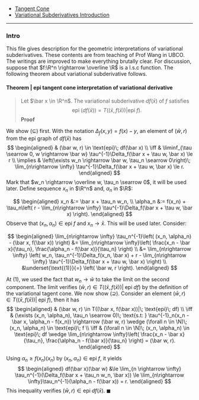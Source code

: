 - [Tangent Cone](../Background/Tangent%20Cone.md)
- [Variational Subderivatives Introduction](Variational%20Subderivatives%20Introduction.md)

---
### **Intro**

This file gives description for the geometric interpretations of variational subderivatives. 
These contents are from teaching of Prof Wang in UBCO. 
The writings are improved to make everything brutally clear. 
For discussion, suppose that $f:\R^n \rightarrow \overline \R$ is a l.s.c function. 
The following theorem about variational subderivative follows. 

#### **Theorem | epi tangent cone interpretation of variational derivative**
> Let $\bar x \in \R^n$. 
> The variational subderivative $df(\bar x)$ of $f$ satisfies
> $$
> \text{epi}\;(df(\bar x) ) = T((\bar x, f(\bar x))| \text{epi}\; f). 
> $$
**Proof**

We show $(\subseteq)$ first. 
With the notation $\Delta_f(x, y) = f(x) - y$, an element of $(\bar w, r)$ from the epi graph of $df(\bar x)$ has 
$$
\begin{aligned}
    & (\bar w, r) 
    \in \text{epi}\; df(\bar x)
    \\
    \iff 
    & \liminf_{\tau \searrow 0, w \rightarrow \bar w} \tau^{-1}\Delta_f(\bar x + \tau w, \bar x) 
    \le r
    \\
    \implies & 
    \left(\exists w_n \rightarrow \bar w, \tau_n \searrow 0\right)\;
    \lim_{n\rightarrow \infty} \tau^{-1}\Delta_f(\bar x + \tau w, \bar x)  
    \le r. 
\end{aligned}
$$
Mark that $w_n \rightarrow \overline w, \tau_n \searrow 0$, it will be used later. 
Define sequence $x_n$ in $\R^n$ and, $\alpha_n$ in $\R$: 

$$
\begin{aligned}
    x_n &:= \bar x + \tau_n w_n,
    \\
    \alpha_n 
    &:= f(x_n) + \tau_n\left(
        r - \lim_{n\rightarrow \infty} \tau^{-1}\Delta_f(\bar x + \tau w, \bar x) 
    \right). 
\end{aligned}
$$
Observe that $(x_n, \alpha_n) \in \text{epi}\;f$ and $x_n \rightarrow \bar x$. 
This will be used later. 
Consider: 

$$
\begin{aligned}
    \lim_{n\rightarrow \infty} \tau_n^{-1}\left(
        (x_n, \alpha_n) - (\bar x, f(\bar x))
    \right) &= 
    \lim_{n\rightarrow \infty}\left(
        \frac{x_n - \bar x}{\tau_n}, 
        \frac{\alpha_n - f(\bar x)}{\tau_n}
    \right)
    \\
    &= \lim_{n\rightarrow \infty}
    \left(
        w_n, \tau_n^{-1}\Delta_f(x_n, \bar x) + 
        r - \lim_{n\rightarrow \infty} \tau^{-1}\Delta_f(\bar x + \tau w, \bar x) 
    \right)
    \\
    &\underset{\text{(1)}}{=} \left(
        \bar w, r
    \right). 
\end{aligned}
$$

At (1), we used the fact that $w_n \rightarrow \bar w$ to take the limit on the second component. 
The limit verifies $(\bar w, r) \in T((\bar x, f(\bar x)) |\; \text{epi}\; df)$ by the definition of the variational tagent cone. 
We now show $(\supseteq)$. 
Consider an element $(\bar w, r) \in T((\bar x, f(\bar x))|\; \text{epi}\; f)$, then it has
$$
\begin{aligned}
    & (\bar w, r) \in T((\bar x, f(\bar x))|\; \text{epi}\; df)
    \\
    \iff &
    (\exists (x_n, \alpha_n), \tau_n \searrow 0)\; \text{s.t: }
    \tau^{-1}_n(x_n - \bar x, \alpha_n - f(x_n)) \rightarrow (\bar w, r)
    \wedge
    (\forall n \in \N)\; (x_n, \alpha_n) \in 
    \text{epi}\; f
    \\
    \iff & 
    (\forall n \in \N)\; (x_n, \alpha_n) \in 
    \text{epi}\; df \wedge
    \lim_{n\rightarrow \infty}\left(
        \frac{x_n - \bar x}{\tau_n}, \frac{\alpha_n - f(\bar x)}{\tau_n}
    \right) = (\bar w, r). 
\end{aligned}
$$

Using $\alpha_n \ge f(x_n)(x_n)$ by $(x_n, \alpha_n) \in \text{epi}\; f$, it yields
$$
\begin{aligned}
    df(\bar x)(\bar w) &\le 
    \lim_{n \rightarrow \infty}
    \tau_n^{-1}(\Delta_f(\bar x + \tau_n w_n, \bar x)) 
    \le 
    \lim_{n\rightarrow \infty}\tau_n^{-1}(\alpha_n - f(\bar x)) = r. 
\end{aligned}
$$
This inequality verifies $(\bar w, r) \in \text{epi}\; df(\bar x)$. 
$\blacksquare$
